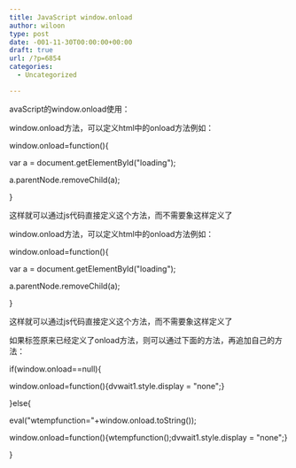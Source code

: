 ```yaml
---
title: JavaScript window.onload
author: wiloon
type: post
date: -001-11-30T00:00:00+00:00
draft: true
url: /?p=6854
categories:
  - Uncategorized

---
```

avaScript的window.onload使用：


  
window.onload方法，可以定义html中的onload方法例如：
  
window.onload=function(){
  
var a = document.getElementById("loading");
  
a.parentNode.removeChild(a);
  
}
  
这样就可以通过js代码直接定义这个方法，而不需要象这样定义了<body onload="aaa()">




  
window.onload方法，可以定义html中的onload方法例如：
  
window.onload=function(){
  
var a = document.getElementById("loading");
  
a.parentNode.removeChild(a);
  
}
  
这样就可以通过js代码直接定义这个方法，而不需要象这样定义了<body onload="aaa()">



如果<body>标签原来已经定义了onload方法，则可以通过下面的方法，再追加自己的方法：

if(window.onload==null){
  
window.onload=function(){dvwait1.style.display = "none";}
  
}else{
  
eval("wtempfunction="+window.onload.toString());
  
window.onload=function(){wtempfunction();dvwait1.style.display = "none";}
  
}